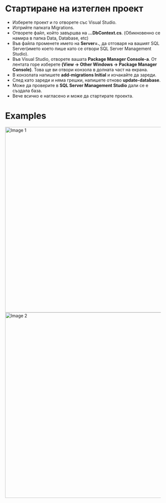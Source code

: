 # Стартиране на изтеглен проект

- Изберете проект и го отворете със Visual Studio.
- Изтрийте папката Migrations.
- Отворете файл, който завършва на **...DbContext.cs**. (Обикновенно се намира в папка Data, Database, etc)
- Във файла променете името на **Server=.**, да отговаря на вашият SQL Server(името което пише като се отвори SQL Server Management Studio).
- Във Visual Studio, отворете вашата **Package Manager Console-a**. От лентата горе изберете **(View -> Other Windows -> Package Manager Console)**. Това ще ви отвори конзола в долната част на екрана.
- В конзолата напишете **add-migrations Initial** и изчакайте да зареди.
- След като зареди и няма грешки, напишете отново **update-database**.
- Може да проверите в **SQL Server Management Studio** дали се е създала база.
- Вече всичко е нагласено и може да стартирате проекта.

# Examples
<a href="https://github.com/alexpeev9/VTU-Desktop-Applications-Course-Resources">
  <img src="https://i.imgur.com/MdVZIIa.png" alt="Image 1" width="600">
</a>

<a href="https://github.com/alexpeev9/VTU-Desktop-Applications-Course-Resources">
  <img src="https://i.imgur.com/lzUjkOS.png" alt="Image 2" width="600">
</a>